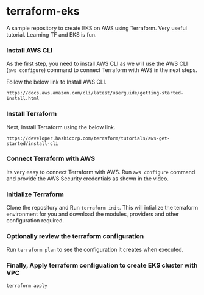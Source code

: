 # terraform-eks
A sample repository to create EKS on AWS using Terraform. Very useful tutorial. Learning TF and EKS is fun.

### Install AWS CLI 

As the first step, you need to install AWS CLI as we will use the AWS CLI (`aws configure`) command to connect Terraform with AWS in the next steps.

Follow the below link to Install AWS CLI.
```
https://docs.aws.amazon.com/cli/latest/userguide/getting-started-install.html
```

### Install Terraform

Next, Install Terraform using the below link.
```
https://developer.hashicorp.com/terraform/tutorials/aws-get-started/install-cli
```

### Connect Terraform with AWS

Its very easy to connect Terraform with AWS. Run `aws configure` command and provide the AWS Security credentials as shown in the video.

### Initialize Terraform

Clone the repository and Run `terraform init`. This will intialize the terraform environment for you and download the modules, providers and other configuration required.

### Optionally review the terraform configuration

Run `terraform plan` to see the configuration it creates when executed.

### Finally, Apply terraform configuation to create EKS cluster with VPC 

`terraform apply`
